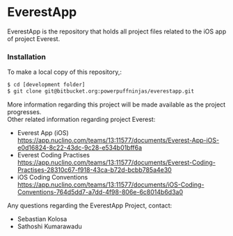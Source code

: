 # EverestApp
EverestApp is the repository that holds all project files related to the iOS app of project Everest.
### Installation
To make a local copy of this repository,:
```sh
$ cd [development folder]
$ git clone git@bitbucket.org:powerpuffninjas/everestapp.git
```
More information regarding this project will be made available as the project progresses.  
Other related information regarding project Everest:  
- Everest App (iOS)  
https://app.nuclino.com/teams/13:11577/documents/Everest-App-iOS-e0d16824-8c22-43dc-9c28-e534b01bff6a  
- Everest Coding Practises  
https://app.nuclino.com/teams/13:11577/documents/Everest-Coding-Practises-28310c67-f918-43ca-b72d-bcbb785a4e30  
- iOS Coding Conventions  
https://app.nuclino.com/teams/13:11577/documents/iOS-Coding-Conventions-764d5dd7-a7dd-4f98-806e-6c8014b6d3a0    

Any questions regarding the EverestApp Project, contact:  
- Sebastian Kolosa
- Sathoshi Kumarawadu  
